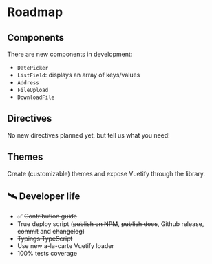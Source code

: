 # Roadmap

## Components

There are new components in development:

- `DatePicker`
- `ListField`: displays an array of keys/values
- `Address`
- `FileUpload`
- `DownloadFile`

## Directives

No new directives planned yet, but tell us what you need!

## Themes

Create (customizable) themes and expose Vuetify through the library.

## 🛰️ Developer life

- ✅ ~~Contribution guide~~
- True deploy script (~~publish on NPM~~, ~~publish docs~~, Github release, ~~commit~~ and ~~changelog~~)
- ~~Typings TypeScript~~
- Use new a-la-carte Vuetify loader
- 100% tests coverage
